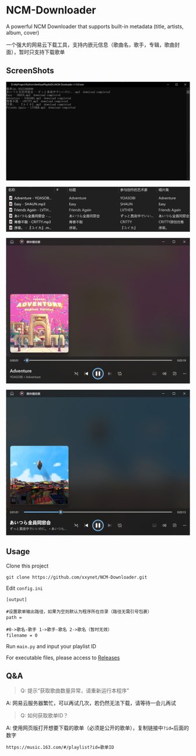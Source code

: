 # NCM-Downloader
A powerful NCM Downloader that supports built-in metadata (title, artists, album, cover)

一个强大的网易云下载工具，支持内嵌元信息（歌曲名，歌手，专辑，歌曲封面），暂时只支持下载歌单

## ScreenShots
![](./Screenshot01.png)

![](./Screenshot02.png)

![](./Screenshot03.png)

![](./Screenshot04.png)

## Usage
Clone this project

```
git clone https://github.com/xxynet/NCM-Downloader.git
```

Edit ```config.ini```

```
[output]

#设置歌单输出路径，如果为空则默认为程序所在目录（路径无需引号包裹）
path = 

#0->歌名-歌手 1->歌手-歌名 2->歌名（暂时无效）
filename = 0
```

Run ```main.py``` and input your playlist ID


For executable files, please access to [Releases](https://github.com/xxynet/NCM-Downloader/releases)

## Q&A
> Q: 提示“获取歌曲数量异常，请重新运行本程序”

A: 网易云服务器繁忙，可以再试几次，若仍然无法下载，请等待一会儿再试

> Q: 如何获取歌单ID？

A: 使用网页版打开想要下载的歌单（必须是公开的歌单），复制链接中```?id=```后面的数字

```
https://music.163.com/#/playlist?id=歌单ID
```
